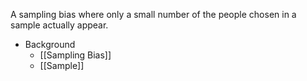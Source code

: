 A sampling bias where only a small number of the people chosen in a sample actually appear.

- Background
	- [[Sampling Bias]]
	- [[Sample]]